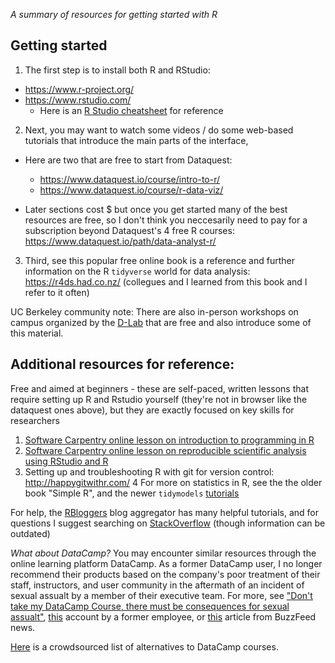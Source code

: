 *A summary of resources for getting started with R*

## Getting started
1. The first step is to install both R and RStudio:
- https://www.r-project.org/
- https://www.rstudio.com/ 
   - Here is an [R Studio cheatsheet](https://github.com/rstudio/cheatsheets/raw/master/rstudio-ide.pdf) for reference

2. Next, you may want to watch some videos / do some web-based tutorials that introduce the main parts of the interface,
- Here are two that are free to start from Dataquest:
    - https://www.dataquest.io/course/intro-to-r/
    - https://www.dataquest.io/course/r-data-viz/

- Later sections cost $ but once you get started many of the best resources are free, so I don't think you neccesarily need to pay for a subscription beyond Dataquest's 4 free R courses: https://www.dataquest.io/path/data-analyst-r/

3. Third, see this popular free online book is a reference and further information on the R `tidyverse` world for data analysis: https://r4ds.had.co.nz/ (collegues and I learned from this book and I refer to it often)

UC Berkeley community note: There are also in-person workshops on campus organized by the [D-Lab](https://dlab.berkeley.edu/) that are free and also introduce some of this material.

## Additional resources for reference:

Free and aimed at beginners - these are self-paced, written lessons that require setting up R and Rstudio yourself (they're not in browser like the dataquest ones above), but they are exactly focused on key skills for researchers
 
   1. [Software Carpentry online lesson on introduction to programming in R](http://swcarpentry.github.io/r-novice-inflammation/)
   2. [Software Carpentry online lesson on reproducible scientific analysis using RStudio and R](http://swcarpentry.github.io/r-novice-gapminder/)
   3. Setting up and troubleshooting R with git for version control: http://happygitwithr.com/ 
   4 For more on statistics in R, see the the older book "Simple R", and the newer `tidymodels` [tutorials](https://www.tidymodels.org/learn/) 

For help, the [RBloggers](https://www.r-bloggers.com/how-to-learn-r-2/) blog aggregator has many helpful tutorials, and for questions I suggest searching on [StackOverflow](https://stackoverflow.com/questions/tagged/r) (though information can be outdated)

*What about DataCamp?*
You may encounter similar resources through the online learning platform DataCamp. As a former DataCamp user, I no longer recommend their products based on the company's poor treatment of their staff, instructors, and user community in the aftermath of an incident of sexual assualt by a member of their executive team. For more, see ["Don't take my DataCamp Course, there must be consequences for sexual assualt"](https://www.noamross.net/2019/04/12/datacamp-sexual-assault/), [this](https://dhavide.github.io/a-note-to-our-commuity-on-building-trust.html) account by a former employee, or [this](https://www.buzzfeednews.com/article/daveyalba/datacamp-sexual-harassment-metoo-tech-startup) article from BuzzFeed news. 

[Here](https://github.com/Chris-Engelhardt/data_sci_guide) is a crowdsourced list of alternatives to DataCamp courses.
